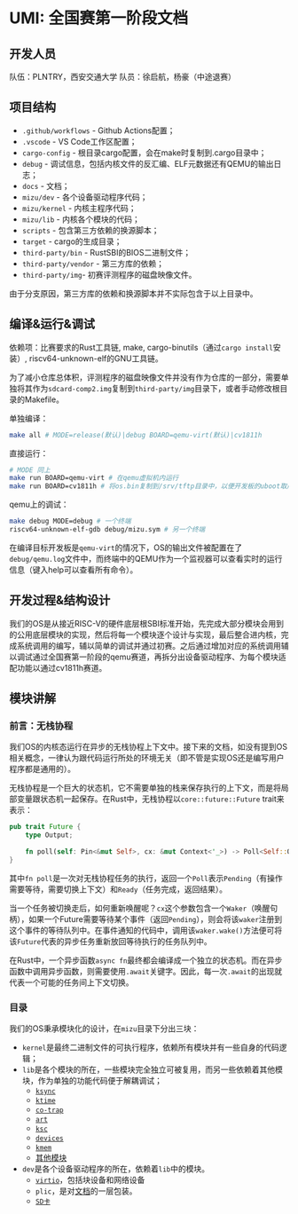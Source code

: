 # UMI: 全国赛第一阶段文档

## 开发人员

队伍：PLNTRY，西安交通大学
队员：徐启航，杨豪（中途退赛）

## 项目结构

- `.github/workflows` - Github Actions配置；
- `.vscode` - VS Code工作区配置；
- `cargo-config` - 根目录cargo配置，会在make时复制到.cargo目录中；
- `debug` - 调试信息，包括内核文件的反汇编、ELF元数据还有QEMU的输出日志；
- `docs` - 文档；
- `mizu/dev` - 各个设备驱动程序代码；
- `mizu/kernel` - 内核主程序代码；
- `mizu/lib` - 内核各个模块的代码；
- `scripts` - 包含第三方依赖的换源脚本；
- `target` - cargo的生成目录；
- `third-party/bin` - RustSBI的BIOS二进制文件；
- `third-party/vendor` - 第三方库的依赖；
- `third-party/img`- 初赛评测程序的磁盘映像文件。

由于分支原因，第三方库的依赖和换源脚本并不实际包含于以上目录中。

## 编译&运行&调试

依赖项：比赛要求的Rust工具链, make, cargo-binutils（通过`cargo install`安装）, riscv64-unknown-elf的GNU工具链。

为了减小仓库总体积，评测程序的磁盘映像文件并没有作为仓库的一部分，需要单独将其作为`sdcard-comp2.img`复制到`third-party/img`目录下，或者手动修改根目录的Makefile。

单独编译：
```bash
make all # MODE=release(默认)|debug BOARD=qemu-virt(默认)|cv1811h
```

直接运行：
```bash
# MODE 同上
make run BOARD=qemu-virt # 在qemu虚拟机内运行
make run BOARD=cv1811h # 将os.bin复制到/srv/tftp目录中，以便开发板的uboot取用
```

qemu上的调试：
```bash
make debug MODE=debug # 一个终端
riscv64-unknown-elf-gdb debug/mizu.sym # 另一个终端
```

在编译目标开发板是`qemu-virt`的情况下，OS的输出文件被配置在了`debug/qemu.log`文件中，而终端中的QEMU作为一个监视器可以查看实时的运行信息（键入help可以查看所有命令）。

## 开发过程&结构设计

我们的OS是从接近RISC-V的硬件底层根SBI标准开始，先完成大部分模块会用到的公用底层模块的实现，然后将每一个模块逐个设计与实现，最后整合进内核，完成系统调用的编写，辅以简单的调试并通过初赛。之后通过增加对应的系统调用辅以调试通过全国赛第一阶段的qemu赛道，再拆分出设备驱动程序、为每个模块适配功能以通过cv1811h赛道。

## 模块讲解

### 前言：无栈协程

我们OS的内核态运行在异步的无栈协程上下文中。接下来的文档，如没有提到OS相关概念，一律认为跟代码运行所处的环境无关（即不管是实现OS还是编写用户程序都是通用的）。

无栈协程是一个巨大的状态机，它不需要单独的栈来保存执行的上下文，而是将局部变量跟状态机一起保存。在Rust中，无栈协程以`core::future::Future` trait来表示：

```rust
pub trait Future {
    type Output;
    
    fn poll(self: Pin<&mut Self>, cx: &mut Context<'_>) -> Poll<Self::Output>;
}
```

其中`fn poll`是一次对无栈协程任务的执行，返回一个`Poll`表示`Pending`（有操作需要等待，需要切换上下文）和`Ready`（任务完成，返回结果）。

当一个任务被切换走后，如何重新唤醒呢？`cx`这个参数包含一个`Waker`（唤醒句柄），如果一个Future需要等待某个事件（返回`Pending`），则会将该`waker`注册到这个事件的等待队列中。在事件通知的代码中，调用该`waker.wake()`方法便可将该`Future`代表的异步任务重新放回等待执行的任务队列中。

在Rust中，一个异步函数`async fn`最终都会编译成一个独立的状态机。而在异步函数中调用异步函数，则需要使用`.await`关键字。因此，每一次`.await`的出现就代表一个可能的任务间上下文切换。

### 目录

我们的OS秉承模块化的设计，在`mizu`目录下分出三块：

- `kernel`是最终二进制文件的可执行程序，依赖所有模块并有一些自身的代码逻辑；
- `lib`是各个模块的所在，一些模块完全独立可被复用，而另一些依赖着其他模块，作为单独的功能代码便于解耦调试；
  - [`ksync`](lib/ksync.md)
  - [`ktime`](lib/ktime.md)
  - [`co-trap`](lib/co-trap.md)
  - [`art`](lib/art.md)
  - [`ksc`](lib/ksc.md)
  - [`devices`](lib/devices.md)
  - [`kmem`](lib/kmem.md)
  - [其他模块](lib/misc.md)
- `dev`是各个设备驱动程序的所在，依赖着`lib`中的模块。
  - [`virtio`](dev/virtio.md)，包括块设备和网络设备
  - `plic`，是对[文档](https://github.com/riscv/riscv-plic-spec)的一层包装。
  - [`SD卡`](dev/sdmmc.md)